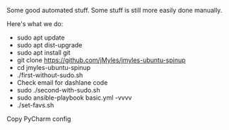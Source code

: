 Some good automated stuff.  Some stuff is still more easily done manually. 

Here's what we do:

* sudo apt update
* sudo apt dist-upgrade
* sudo apt install git
* git clone https://github.com/jMyles/jmyles-ubuntu-spinup
* cd jmyles-ubuntu-spinup
* ./first-without-sudo.sh
* Check email for dashlane code
* sudo ./second-with-sudo.sh
* sudo ansible-playbook basic.yml -vvvv
* ./set-favs.sh

Copy PyCharm config
